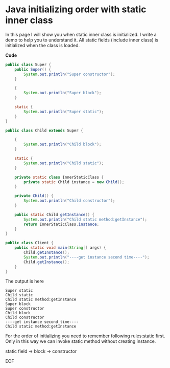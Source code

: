 # Java initializing order with static inner class
In this page I will show you when static inner class is initialized. I write a demo to help you to understand it. All
static fields (include inner class) is initialized when the class is loaded.

**Code**
```java
public class Super {
    public Super() {
        System.out.println("Super constructor");
    }

    {
        System.out.println("Super block");
    }

    static {
        System.out.println("Super static");
    }
}

public class Child extends Super {

    {
        System.out.println("Child block");
    }

    static {
        System.out.println("Child static");
    }

    private static class InnerStaticClass {
        private static Child instance = new Child();
    }

    private Child() {
        System.out.println("Child constructor");
    }

    public static Child getInstance() {
        System.out.println("Child static method:getInstance");
        return InnerStaticClass.instance;
    }
}

public class Client {
    public static void main(String[] args) {
        Child.getInstance();
        System.out.println("----get instance second time----");
        Child.getInstance();
    }
}
```
The output is here
```
Super static
Child static
Child static method:getInstance
Super block
Super constructor
Child block
Child constructor
----get instance second time----
Child static method:getInstance
``` 
For the order of initializing you need to remember following rules:static first. Only in this way we can invoke static method
without creating instance.

static field -> block -> constructor

EOF